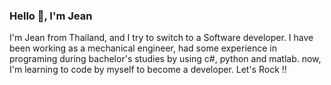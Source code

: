 ### Hello 👋, I'm Jean



I'm Jean from Thailand, and I try to switch to a Software developer. I have been working as a mechanical engineer, had some experience in programing during
bachelor's studies by using c#, python and matlab. now, I'm learning to code by myself to become a developer. Let's Rock !!


<!--
[![Top Langs](https://github-readme-stats.vercel.app/api/top-langs/?username=jeantrue&layout=compact)](https://github.com/anuraghazra/github-readme-stats)



**jeantrue/jeantrue** is a ✨ _special_ ✨ repository because its `README.md` (this file) appears on your GitHub profile.

Here are some ideas to get you started:

- 🔭 I’m currently working on ...
- 🌱 I’m currently learning ...
- 👯 I’m looking to collaborate on ...
- 🤔 I’m looking for help with ...
- 💬 Ask me about ...
- 📫 How to reach me: ...
- 😄 Pronouns: ...
- ⚡ Fun fact: ...
-->
